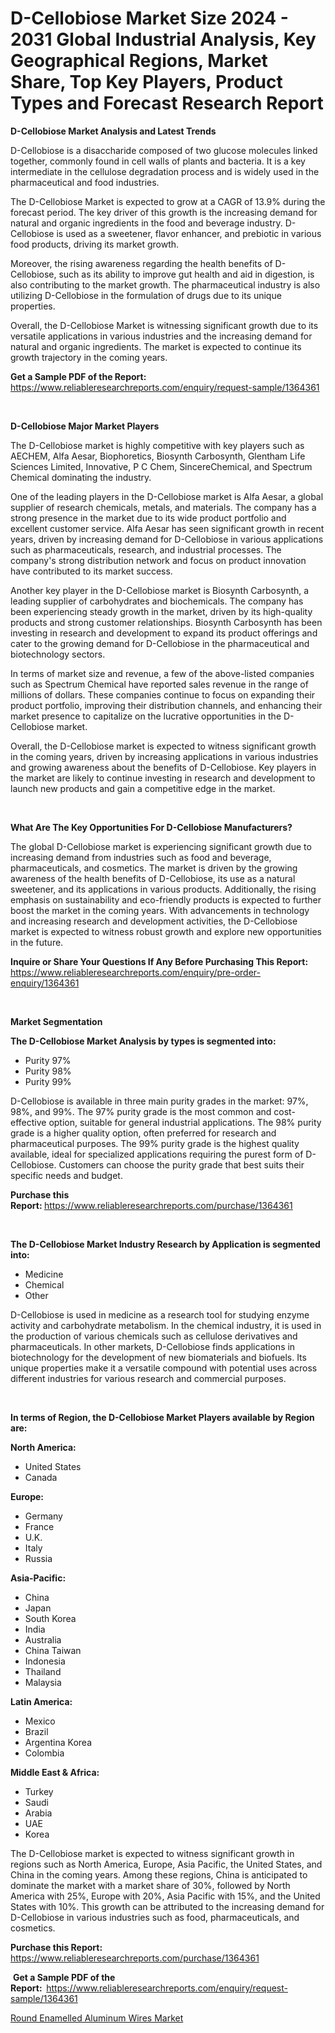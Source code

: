 <p><h1>D-Cellobiose Market Size 2024 - 2031 Global Industrial Analysis, Key Geographical Regions, Market Share, Top Key Players, Product Types and Forecast Research Report</h1></p><p><strong>D-Cellobiose Market Analysis and Latest Trends</strong></p>
<p><p>D-Cellobiose is a disaccharide composed of two glucose molecules linked together, commonly found in cell walls of plants and bacteria. It is a key intermediate in the cellulose degradation process and is widely used in the pharmaceutical and food industries.</p><p>The D-Cellobiose Market is expected to grow at a CAGR of 13.9% during the forecast period. The key driver of this growth is the increasing demand for natural and organic ingredients in the food and beverage industry. D-Cellobiose is used as a sweetener, flavor enhancer, and prebiotic in various food products, driving its market growth.</p><p>Moreover, the rising awareness regarding the health benefits of D-Cellobiose, such as its ability to improve gut health and aid in digestion, is also contributing to the market growth. The pharmaceutical industry is also utilizing D-Cellobiose in the formulation of drugs due to its unique properties.</p><p>Overall, the D-Cellobiose Market is witnessing significant growth due to its versatile applications in various industries and the increasing demand for natural and organic ingredients. The market is expected to continue its growth trajectory in the coming years.</p></p>
<p><strong>Get a Sample PDF of the Report:&nbsp;</strong> <a href="https://www.reliableresearchreports.com/enquiry/request-sample/1364361">https://www.reliableresearchreports.com/enquiry/request-sample/1364361</a></p>
<p>&nbsp;</p>
<p><strong>D-Cellobiose Major Market Players</strong></p>
<p><p>The D-Cellobiose market is highly competitive with key players such as AECHEM, Alfa Aesar, Biophoretics, Biosynth Carbosynth, Glentham Life Sciences Limited, Innovative, P C Chem, SincereChemical, and Spectrum Chemical dominating the industry.</p><p>One of the leading players in the D-Cellobiose market is Alfa Aesar, a global supplier of research chemicals, metals, and materials. The company has a strong presence in the market due to its wide product portfolio and excellent customer service. Alfa Aesar has seen significant growth in recent years, driven by increasing demand for D-Cellobiose in various applications such as pharmaceuticals, research, and industrial processes. The company's strong distribution network and focus on product innovation have contributed to its market success.</p><p>Another key player in the D-Cellobiose market is Biosynth Carbosynth, a leading supplier of carbohydrates and biochemicals. The company has been experiencing steady growth in the market, driven by its high-quality products and strong customer relationships. Biosynth Carbosynth has been investing in research and development to expand its product offerings and cater to the growing demand for D-Cellobiose in the pharmaceutical and biotechnology sectors.</p><p>In terms of market size and revenue, a few of the above-listed companies such as Spectrum Chemical have reported sales revenue in the range of millions of dollars. These companies continue to focus on expanding their product portfolio, improving their distribution channels, and enhancing their market presence to capitalize on the lucrative opportunities in the D-Cellobiose market.</p><p>Overall, the D-Cellobiose market is expected to witness significant growth in the coming years, driven by increasing applications in various industries and growing awareness about the benefits of D-Cellobiose. Key players in the market are likely to continue investing in research and development to launch new products and gain a competitive edge in the market.</p></p>
<p>&nbsp;</p>
<p><strong>What Are The Key Opportunities For D-Cellobiose Manufacturers?</strong></p>
<p><p>The global D-Cellobiose market is experiencing significant growth due to increasing demand from industries such as food and beverage, pharmaceuticals, and cosmetics. The market is driven by the growing awareness of the health benefits of D-Cellobiose, its use as a natural sweetener, and its applications in various products. Additionally, the rising emphasis on sustainability and eco-friendly products is expected to further boost the market in the coming years. With advancements in technology and increasing research and development activities, the D-Cellobiose market is expected to witness robust growth and explore new opportunities in the future.</p></p>
<p><strong>Inquire or Share Your Questions If Any Before Purchasing This Report:</strong> <a href="https://www.reliableresearchreports.com/enquiry/pre-order-enquiry/1364361">https://www.reliableresearchreports.com/enquiry/pre-order-enquiry/1364361</a></p>
<p>&nbsp;</p>
<p><strong>Market Segmentation</strong></p>
<p><strong>The D-Cellobiose Market Analysis by types is segmented into:</strong></p>
<p><ul><li>Purity 97%</li><li>Purity 98%</li><li>Purity 99%</li></ul></p>
<p><p>D-Cellobiose is available in three main purity grades in the market: 97%, 98%, and 99%. The 97% purity grade is the most common and cost-effective option, suitable for general industrial applications. The 98% purity grade is a higher quality option, often preferred for research and pharmaceutical purposes. The 99% purity grade is the highest quality available, ideal for specialized applications requiring the purest form of D-Cellobiose. Customers can choose the purity grade that best suits their specific needs and budget.</p></p>
<p><strong>Purchase this Report:&nbsp;</strong><a href="https://www.reliableresearchreports.com/purchase/1364361">https://www.reliableresearchreports.com/purchase/1364361</a></p>
<p>&nbsp;</p>
<p><strong>The D-Cellobiose Market Industry Research by Application is segmented into:</strong></p>
<p><ul><li>Medicine</li><li>Chemical</li><li>Other</li></ul></p>
<p><p>D-Cellobiose is used in medicine as a research tool for studying enzyme activity and carbohydrate metabolism. In the chemical industry, it is used in the production of various chemicals such as cellulose derivatives and pharmaceuticals. In other markets, D-Cellobiose finds applications in biotechnology for the development of new biomaterials and biofuels. Its unique properties make it a versatile compound with potential uses across different industries for various research and commercial purposes.</p></p>
<p>&nbsp;</p>
<p><strong>In terms of Region, the D-Cellobiose Market Players available by Region are:</strong></p>
<p>
    <p> <strong> North America: </strong>
        <ul>
            <li>United States</li>
            <li>Canada</li>
        </ul>
        </p> 
    <p> <strong> Europe: </strong>
        <ul>
            <li>Germany</li>
            <li>France</li>
            <li>U.K.</li>
            <li>Italy</li>
            <li>Russia</li>
        </ul>
        </p> 
    <p> <strong> Asia-Pacific: </strong>
        <ul>
            <li>China</li>
            <li>Japan</li>
            <li>South Korea</li>
            <li>India</li>
            <li>Australia</li>
            <li>China Taiwan</li>
            <li>Indonesia</li>
            <li>Thailand</li>
            <li>Malaysia</li>
        </ul>
        </p> 
    <p> <strong> Latin America: </strong>
        <ul>
            <li>Mexico</li>
            <li>Brazil</li>
            <li>Argentina Korea</li>
            <li>Colombia</li>
        </ul>
        </p> 
    <p> <strong> Middle East & Africa: </strong>
        <ul>
            <li>Turkey</li>
            <li>Saudi</li>
            <li>Arabia</li>
            <li>UAE</li>
            <li>Korea</li>
        </ul>
    </p>
    </p>
<p><p>The D-Cellobiose market is expected to witness significant growth in regions such as North America, Europe, Asia Pacific, the United States, and China in the coming years. Among these regions, China is anticipated to dominate the market with a market share of 30%, followed by North America with 25%, Europe with 20%, Asia Pacific with 15%, and the United States with 10%. This growth can be attributed to the increasing demand for D-Cellobiose in various industries such as food, pharmaceuticals, and cosmetics.</p></p>
<p><strong>Purchase this Report: </strong><a href="https://www.reliableresearchreports.com/purchase/1364361">https://www.reliableresearchreports.com/purchase/1364361</a></p>
<p>&nbsp;<strong>Get a Sample PDF of the Report:&nbsp;&nbsp;</strong><a href="https://www.reliableresearchreports.com/enquiry/request-sample/1364361">https://www.reliableresearchreports.com/enquiry/request-sample/1364361</a></p>
<p><strong></strong></p>
<p><p><a href="https://github.com/RichRobinson5/Market-Research-Report-List-4/blob/main/round-enamelled-aluminum-wires-market.md">Round Enamelled Aluminum Wires Market</a></p></p>